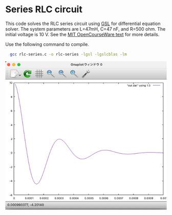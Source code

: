 
# Series RLC circuit

This code solves the RLC series circuit using [GSL](https://www.gnu.org/software/gsl/) for differential equation solver. The system parameters are L=47mH, C=47 nF, and R=500 ohm. The initial voltage is 10 V. See the [MIT OpenCourseWare text](https://ocw.mit.edu/courses/6-071j-introduction-to-electronics-signals-and-measurement-spring-2006/a929d33896839a7bf1ca2631cd87e711_16_transint_rlc2.pdf) for more details.

Use the following command to compile.

```bash {.copy}
  gcc rlc-series.c -o rlc-series -lgsl -lgslcblas -lm
```


![ ](images/rlc-series.jpg)
